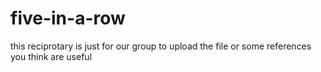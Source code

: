 # five-in-a-row
this reciprotary is just for our group to upload the file or some references you think are useful 

